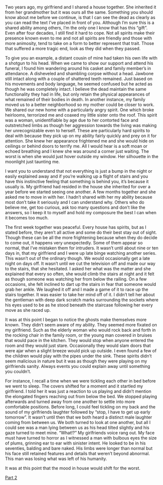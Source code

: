 Two years ago, my girlfriend and I shared a house together. She inherited it from her grandmother but it was ours all the same. Something you should know about me before we continue, is that I can see the dead as clearly as you can read the text I’ve placed in front of you. Although I’m sure this is a shared ability among others, I’m the only one I know that has this “gift”. Even after four decades, I still find it hard to cope. Not all spirits make their presence known even to me and not all spirits are friendly and those with more animosity, tend to take on a form to better represent that trait. Those that suffered a more tragic end, look as they did when they passed. 

To give you an example, a distant cousin of mine had taken his own life with a shotgun to his head. When we came to show our support and attend his funeral, I found him wandering around his casket and family member’s in attendance. A disheveled and shambling corpse without a head. Jawbone still intact along with a couple of shattered teeth remained. Just based on his movements and body language, he seemed confused but he acted as though he was completely intact. I believe the dead maintain the same functionality they had in life, but only retain the physical appearances of what remained of their bodies in death. In another instance, my family moved us to a better neighborhood so my mother could be closer to work. We shared our new home with a particularly angry spirit. One which broke heirlooms, terrorized me and coaxed my little sister onto the roof. This spirit was a woman, unidentifiable by age due to her contorted face and outstretched limbs as though her aggression towards the living was making her unrecognizable even to herself. These are particularly hard spirits to deal with because they pick up on my ability fairly quickly and prey on it for attention. She knew her appearance frightened me and she would hide on ceilings or behind doors to terrify me. All I would hear is a soft moan or echoed breathing and I knew she was around a corner just waiting. The worst is when she would just hover outside my window. Her silhouette in the moonlight just taunting me.

I want you to understand that not everything is just a bump in the night or easily explained away and if you’re walking up a flight of stairs and you have this instinctive feeling that something is behind you, it’s because it usually is. My girlfriend had resided in the house she inherited for over a year before we started seeing one another. A few months together and she asked me to move in with her. I hadn’t shared with her my ability because most don’t take it seriously and I can understand why. Others who do believe me, get too curious, ask too many questions and don’t like the answers, so I keep it to myself and hold my composure the best I can when it becomes too much. 

The first week together was peaceful. Every house has spirits, but as I stated before, they aren’t all active and some do their best stay out of sight. Though these can be all the more frightening because when they do decide to come out, it happens very unexpectedly. Some of them appear so normal, that I’ve mistaken them for intruders. It wasn’t until about nine or ten days in, that my girlfriend and I were up late binge watching another series. This wasn’t out of the ordinary though. We would occasionally get a late night on days off. It wasn’t until we cut the television off and made our way to the stairs, that she hesitated. I asked her what was the matter and she explained that every so often, she would climb the stairs at night and it felt as though someone was watching her from below the railing. On a few occasions, she felt inclined to dart up the stairs in fear that someone would grab her ankle. We laughed it off and I made a game of it to race up the stairs together. It was easier to take her mind off of it. I didn’t tell her about the gentleman with deep dark scratch marks surrounding the sockets where his eyes used to be as he stood beneath the staircase following her every move as she raced up. 

It was at this point I began to notice the ghosts make themselves more known. They didn’t seem aware of my ability. They seemed more fixated on my girlfriend. Such as the elderly woman who would rock back and forth in the rocking chair in the family room, or the young man covered in bruises that would pace in the kitchen. They would stop when anyone entered the room and they would just stare. Occasionally they would slam doors that were ajar when a slight breeze would pick up outside. I even found a few of the children would play with the pipes under the sink. These spirits didn’t seem malicious in nature but it was as though they were playing on my girlfriends sanity. Always events you could explain away until something you couldn’t. 

For instance, I recall a time when we were tickling each other in bed before we went to sleep. The covers shifted for a moment and it startled my girlfriend. I told her it was just a reaction to us playing and didn’t mention the elongated fingers reaching out from below the bed. We stopped playing afterwards and turned away from one another to settle into more comfortable positions. Before long, I could feel tickling on my back and the sound of my girlfriends laughter followed by “stop, I have to get up early tomorrow”. It wasn’t until then that we both heard a distinct male laughter coming from between us. We both turned to look at one another, but all I could see was a man lying between us as his head tilted slightly and his gaze turned to meet mine. “What!?” My girlfriends voice rang out. My face must have turned to horror as I witnessed a man with bulbous eyes the size of plums, grinning ear to ear with sinister intent. He looked to be in his seventies, balding and bare naked. His limbs were longer than normal but his face still retained features and details that weren’t beyond abnormal. This man was losing what was left of his humanity.

It was at this point that the mood in house would shift for the worst.

[Part 2](https://www.reddit.com/r/nosleep/comments/vb9ywm/what_only_we_can_see_part_two/?utm_source=share&utm_medium=ios_app&utm_name=iossmf)